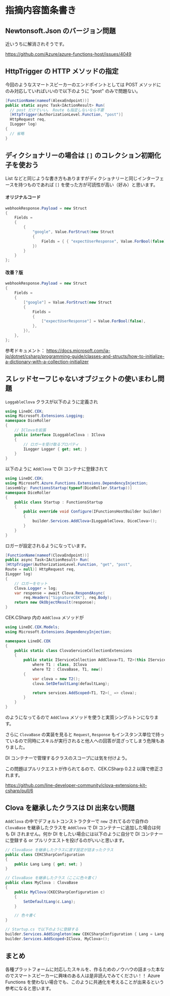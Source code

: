 # 指摘内容箇条書き

## Newtonsoft.Json のバージョン問題

近いうちに解消されそうです。

https://github.com/Azure/azure-functions-host/issues/4049


## HttpTrigger の HTTP メソッドの指定

今回のようなスマートスピーカーのエンドポイントとしては POST メソッドにのみ対応していればいいので以下のように "post" のみで問題ない。

```cs
[FunctionName(nameof(AlexaEndpoint))]
public static async Task<IActionResult> Run(
  // post だけでいい。 Route も指定しないなら不要
  [HttpTrigger(AuthorizationLevel.Function, "post")] 
  HttpRequest req,
  ILogger log)
{
  // 省略
}
```

## ディクショナリーの場合は `[]` のコレクション初期化子を使おう

List などと同じような書き方もありますがディクショナリーと同じインターフェースを持つものであれば `[]` を使った方が可読性が高い（好み）と思います。

#### オリジナルコード
```cs
webhookResponse.Payload = new Struct
{
    Fields =
    {
        {
            "google", Value.ForStruct(new Struct
            {
                Fields = { { "expectUserResponse", Value.ForBool(false) } }
            })
        }
    }
};
```

#### 改善？版
```cs
webhookResponse.Payload = new Struct
{
    Fields =
    {
        ["google"] = Value.ForStruct(new Struct
        {
            Fields =
            {
                ["expectUserResponse"] = Value.ForBool(false),
            },
        }),
    },
};
```

参考ドキュメント：
https://docs.microsoft.com/ja-jp/dotnet/csharp/programming-guide/classes-and-structs/how-to-initialize-a-dictionary-with-a-collection-initializer

## スレッドセーフじゃないオブジェクトの使いまわし問題

`LoggableClova` クラスが以下のように定義され

```cs
using LineDC.CEK;
using Microsoft.Extensions.Logging;
namespace DiceRoller
{
    // IClovaを拡張
    public interface ILoggableClova : IClova
    {
        // ロガーを受け取るプロパティ
        ILogger Logger { get; set; }
    }
}
```

以下のように `AddClova` で DI コンテナに登録されて

```cs
using LineDC.CEK;
using Microsoft.Azure.Functions.Extensions.DependencyInjection;
[assembly: FunctionsStartup(typeof(DiceRoller.Startup))]
namespace DiceRoller
{
    public class Startup : FunctionsStartup
    {
        public override void Configure(IFunctionsHostBuilder builder)
        {
            builder.Services.AddClova<ILoggableClova, DiceClova>();
        }
    }
}
```

ロガーが設定されるようになっています。

```cs
[FunctionName(nameof(ClovaEndpoint))]
public async Task<IActionResult> Run(
[HttpTrigger(AuthorizationLevel.Function, "get", "post",
Route = null)] HttpRequest req,
ILogger log)
{
    // ロガーをセット
    Clova.Logger = log;
    var response = await Clova.RespondAsync(
        req.Headers["SignatureCEK"], req.Body);
    return new OkObjectResult(response);
}
```

CEK.CSharp 内の `AddClova` メソッドが

```cs
using LineDC.CEK.Models;
using Microsoft.Extensions.DependencyInjection;

namespace LineDC.CEK
{
    public static class ClovaServiceCollectionExtensions
    {
        public static IServiceCollection AddClova<T1, T2>(this IServiceCollection services, Lang defaultLang = Lang.Ja)
            where T1 : class, IClova
            where T2 : ClovaBase, T1, new()
        {
            var clova = new T2();
            clova.SetDefaultLang(defaultLang);

            return services.AddScoped<T1, T2>(_ => clova);
        }
    }
}
```

のようになってるので `AddClova` メソッドを使うと実質シングルトンになります。

さらに `ClovaBase` の実装を見ると `Request`, `Response` もインスタンス単位で持っているので同時にスキルが実行されると他人への回答が混ざってしまう危険もありました。

DI コンテナーで管理するクラスのスコープには気を付けよう。

この問題はプルリクエストが作られてるので、CEK.CSharp 0.2.2 以降で修正されます。

https://github.com/line-developer-community/clova-extensions-kit-csharp/pull/6

## Clova を継承したクラスは DI 出来ない問題

`AddClova` の中でデフォルトコンストラクターで `new` されてるので自作の `ClovaBase` を継承したクラスを `AddClova` で DI コンテナーに追加した場合は何も DI されません。何か DI をしたい場合には以下のように自分で DI コンテナーに登録する or プルリクエストを投げるのがいいと思います。

```cs
// ClovaBase を継承したクラスに渡す設定が詰まったクラス
public class CEKCSharpConfiguration
{
    public Lang Lang { get; set; }
}

// ClovaBase を継承したクラス（ここに色々書く）
public class MyClova : ClovaBase
{
    public MyClova(CKECSharpConfiguration c)
    {
        SetDefaultLang(c.Lang);
    }

    // 色々書く
}

// Startup.cs で以下のように登録する
builder.Services.AddSingleton(new CEKCSharpConfiguration { Lang = Lang.Ja });
builder.Services.AddScoped<IClova, MyClova>();
```

## まとめ

各種プラットフォームに対応したスキルを、作るためのノウハウの詰まった本なのでスマートスピーカーに興味のある人は是非読んでみてください！！
Azure Functions を使わない場合でも、このように共通化を考えることが出来るという参考になると思います。
